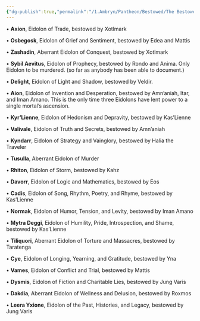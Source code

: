 ```yaml
---
{"dg-publish":true,"permalink":"/1.Ambryn/Pantheon/Bestowed/The Bestowed/"}
---
```



• **Axion**, Eidolon of Trade, bestowed by Xotlmark

• **Osbegosk**, Eidolon of Grief and Sentiment, bestowed by Edea and Mattis

• **Zashadin**, Aberrant Eidolon of Conquest, bestowed by Xotlmark

• **Sybil Aevitus**, Eidolon of Prophecy, bestowed by Rondo and Anima. Only Eidolon to be murdered. (so far as anybody has been able to document.)

• **Delight**, Eidolon of Light and Shadow, bestowed by Veldir.

• **Aion**, Eidolon of Invention and Desperation, bestowed by Amn’aniah, Itar, and Iman Amano. This is the only time three Eidolons have lent power to a single mortal’s ascension.

• **Kyr’Lienne**, Eidolon of Hedonism and Depravity, bestowed by Kas’Lienne

• **Valivale**, Eidolon of Truth and Secrets, bestowed by Amn’aniah

• **Kyndarr**, Eidolon of Strategy and Vainglory, bestowed by Halia the Traveler

• **Tusulla**, Aberrant Eidolon of Murder

• **Rhiton**, Eidolon of Storm, bestowed by Kahz

• **Davorr**, Eidolon of Logic and Mathematics, bestowed by Eos

• **Cadis**, Eidolon of Song, Rhythm, Poetry, and Rhyme, bestowed by Kas’Lienne

• **Normak**, Eidolon of Humor, Tension, and Levity, bestowed by Iman Amano

• **Mytra Deggi**, Eidolon of Humility, Pride, Introspection, and Shame, bestowed by Kas’Lienne

• **Tiliquori**, Aberrant Eidolon of Torture and Massacres, bestowed by Taratenga

• **Cye**, Eidolon of Longing, Yearning, and Gratitude, bestowed by Yna

• **Vames**, Eidolon of Conflict and Trial, bestowed by Mattis

• **Dysmis**, Eidolon of Fiction and Charitable Lies, bestowed by Jung Varis

• **Dakdia**, Aberrant Eidolon of Wellness and Delusion, bestowed by Roxmos

• **Leera Yxione**, Eidolon of the Past, Histories, and Legacy, bestowed by Jung Varis